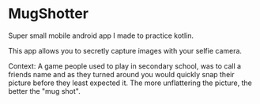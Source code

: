 # MugShotter
Super small mobile android app I made to practice kotlin. 

This app allows you to secretly capture images with your selfie camera.

Context: A game people used to play in secondary school, was to call a 
friends name and as they turned around you would quickly snap their picture 
before they least expected it. The more unflattering the picture, the better 
the "mug shot".
